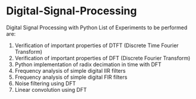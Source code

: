 # Digital-Signal-Processing
Digital Signal Processing with Python
List of Experiments to be performed are:
1. Verification of important properties of DTFT (Discrete Time Fourier Transform)
2. Verification of important properties of DFT (Discrete Fourier Transform)
3. Python implementation of radix decimation in time with DFT
4. Frequency analysis of simple digital IIR filters
5. Frequency analysis of simple digital FIR filters
6. Noise filtering using DFT
7. Linear convolution using DFT
